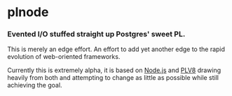 plnode
===

### Evented I/O stuffed straight up Postgres' sweet PL.

This is merely an edge effort.  An effort to add yet another edge to the rapid evolution of web-oriented frameworks.

Currently this is extremely alpha, it is based on [Node.js](http://nodejs.org/) and [PLV8](https://code.google.com/p/plv8js/wiki/PLV8) drawing heavily from both and attempting to change as little as possible while still achieving the goal.



